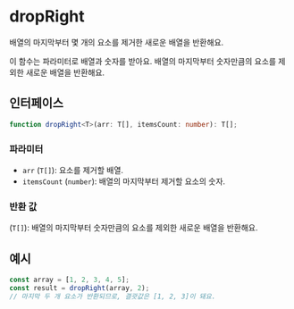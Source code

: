 # dropRight

배열의 마지막부터 몇 개의 요소를 제거한 새로운 배열을 반환해요.

이 함수는 파라미터로 배열과 숫자를 받아요. 배열의 마지막부터 숫자만큼의 요소를 제외한 새로운 배열을 반환해요.

## 인터페이스

```typescript
function dropRight<T>(arr: T[], itemsCount: number): T[];
```

### 파라미터

- `arr` (`T[]`): 요소를 제거할 배열.
- `itemsCount` (`number`): 배열의 마지막부터 제거할 요소의 숫자.

### 반환 값

(`T[]`): 배열의 마지막부터 숫자만큼의 요소를 제외한 새로운 배열을 반환해요.

## 예시

```typescript
const array = [1, 2, 3, 4, 5];
const result = dropRight(array, 2);
// 마지막 두 개 요소가 반환되므로, 결괏값은 [1, 2, 3]이 돼요.
```
